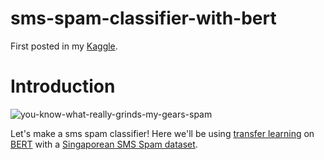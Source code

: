 # sms-spam-classifier-with-bert

First posted in my [Kaggle](https://www.kaggle.com/code/wesleyacheng/sms-spam-classification-with-bert).

# Introduction
![you-know-what-really-grinds-my-gears-spam](https://github.com/wesleyacheng/sms-spam-classifier-with-bert/assets/15952538/66d53ec1-b4d7-4b31-ab1e-df62462db98c)

Let's make a sms spam classifier! Here we'll be using [transfer learning](https://en.wikipedia.org/wiki/Transfer_learning) on [BERT](https://ai.googleblog.com/2018/11/open-sourcing-bert-state-of-art-pre.html) with a [Singaporean SMS Spam dataset](https://huggingface.co/datasets/sms_spam).
